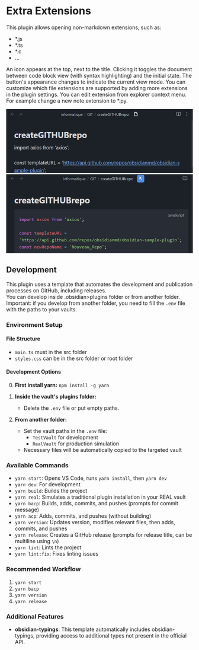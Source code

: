 # Extra Extensions

This plugin allows opening non-markdown extensions, such as:
- *.js
- *.ts
- *.c
- ...

An icon appears at the top, next to the title.
Clicking it toggles the document between code block view (with syntax highlighting) and the initial state.
The button's appearance changes to indicate the current view mode.
You can customize which file extensions are supported by adding more extensions in the plugin settings.
You can edit extension from explorer context menu. For example change a new note extension to *.py.

![normal view](assets/normal-view.png)
![code view](assets/code-view.png)

## Development

This plugin uses a template that automates the development and publication processes on GitHub, including releases.  
You can develop inside .obsidian>plugins folder or from another folder.  
Important: if you develop from another folder, you need to fill the `.env` file with the paths to your vaults.

### Environment Setup

#### File Structure

- `main.ts` must in the src folder
- `styles.css` can be in the src folder or root folder

#### Development Options

0. **First install yarn:** `npm install -g yarn`

1. **Inside the vault's plugins folder:**
   - Delete the `.env` file or put empty paths.

2. **From another folder:**
   - Set the vault paths in the `.env` file:
     - `TestVault` for development
     - `RealVault` for production simulation
   - Necessary files will be automatically copied to the targeted vault

### Available Commands

- `yarn start`: Opens VS Code, runs `yarn install`, then `yarn dev`
- `yarn dev`: For development
- `yarn build`: Builds the project
- `yarn real`: Simulates a traditional plugin installation in your REAL vault
- `yarn bacp`: Builds, adds, commits, and pushes (prompts for commit message)
- `yarn acp`: Adds, commits, and pushes (without building)
- `yarn version`: Updates version, modifies relevant files, then adds, commits, and pushes
- `yarn release`: Creates a GitHub release (prompts for release title, can be multiline using `\n`)
- `yarn lint`: Lints the project
- `yarn lint:fix`: Fixes linting issues

### Recommended Workflow

1. `yarn start`
2. `yarn bacp`
3. `yarn version`
4. `yarn release`

### Additional Features

- **obsidian-typings**: This template automatically includes obsidian-typings, providing access to additional types not present in the official API.